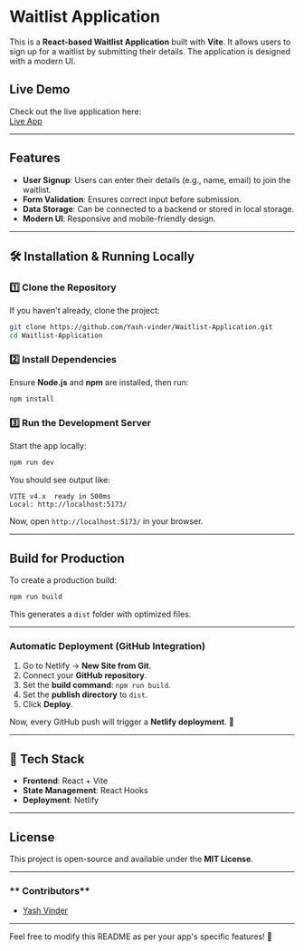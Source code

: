 # Waitlist Application

This is a **React-based Waitlist Application** built with **Vite**. It allows users to sign up for a waitlist by submitting their details. The application is designed with a modern UI.

## Live Demo
Check out the live application here:  
[Live App](https://waitlistapplication.netlify.app/)

---

## Features
-  **User Signup**: Users can enter their details (e.g., name, email) to join the waitlist.
-  **Form Validation**: Ensures correct input before submission.
-  **Data Storage**: Can be connected to a backend or stored in local storage.
-  **Modern UI**: Responsive and mobile-friendly design.

---

## 🛠️ Installation & Running Locally

### **1️⃣ Clone the Repository**
If you haven't already, clone the project:
```sh
git clone https://github.com/Yash-vinder/Waitlist-Application.git
cd Waitlist-Application
```

### **2️⃣ Install Dependencies**
Ensure **Node.js** and **npm** are installed, then run:
```sh
npm install
```

### **3️⃣ Run the Development Server**
Start the app locally:
```sh
npm run dev
```
You should see output like:
```
VITE v4.x  ready in 500ms
Local: http://localhost:5173/
```
Now, open `http://localhost:5173/` in your browser.

---


## Build for Production
To create a production build:
```sh
npm run build
```
This generates a `dist` folder with optimized files.

---

### **Automatic Deployment (GitHub Integration)**
1. Go to Netlify → **New Site from Git**.
2. Connect your **GitHub repository**.
3. Set the **build command**: `npm run build`.
4. Set the **publish directory** to `dist`.
5. Click **Deploy**.

Now, every GitHub push will trigger a **Netlify deployment**. 🚀

---

## 🔧 Tech Stack
- **Frontend**: React + Vite
- **State Management**: React Hooks
- **Deployment**: Netlify

---

##  License
This project is open-source and available under the **MIT License**.

---

### ** Contributors**
- [Yash Vinder](https://github.com/Yash-vinder)

---

Feel free to modify this README as per your app's specific features! 🚀

